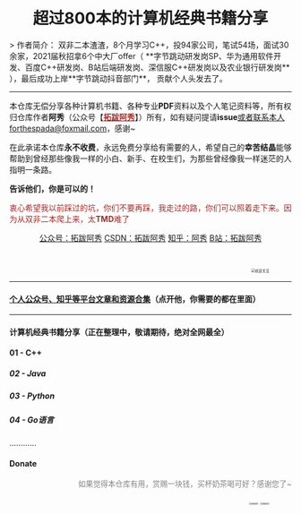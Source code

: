 <h1 align="center">超过800本的计算机经典书籍分享</h1>
> 作者简介： 双非二本渣渣，8个月学习C++，投94家公司，笔试54场，面试30余家，2021届秋招拿6个中大厂offer（ **字节跳动研发岗SP、华为通用软件开发、百度C++研发岗、B站后端研发岗、深信服C++研发岗以及农业银行研发岗** ），最后成功上岸**字节跳动抖音部门**， 贡献个人头发去了。

------

本仓库无偿分享各种计算机书籍、各种专业**PDF**资料以及个人笔记资料等，所有权归仓库作者**阿秀**（公众号【[<font color="#a52a2a">**拓跋阿秀**</font>](http://mp.weixin.qq.com/s?__biz=Mzg2MDU0ODM3MA==&mid=100000332&idx=1&sn=9dd24307b7e963174ee8429827542318&chksm=4e25fe3179527727ac563214c69fe6ac354ab4383c652d9b3e9e03d70dc48df4ad929e076ce3#rd)】）所有，如有疑问提请**issue**或者联系本人forthespada@foxmail.com，感谢~

在此承诺本仓库**永不收费**，永远免费分享给有需要的人，希望自己的**幸苦结晶**能够帮助到曾经那些像我一样的小白、新手、在校生们，为那些曾经像我一样迷茫的人指明一条路。

**告诉他们，你是可以的！**

<font color="#a52a2a">衷心希望我以前踩过的坑，你们不要再踩，我走过的路，你们可以照着走下来。因为从双非二本爬上来，太**TMD**难了</font>

<p align="center"  font-size="18px">
  <a href="http://mp.weixin.qq.com/s?__biz=Mzg2MDU0ODM3MA==&mid=100000332&idx=1&sn=9dd24307b7e963174ee8429827542318&chksm=4e25fe3179527727ac563214c69fe6ac354ab4383c652d9b3e9e03d70dc48df4ad929e076ce3#rd">
公众号：拓跋阿秀</a>        
  <a href="https://blog.csdn.net/songhao19" rel="nofollow">CSDN：拓跋阿秀</a>         
  <a href="https://www.zhihu.com/people/yi-wen-zi-hao-shu/answers" rel="nofollow">知乎：阿秀</a>     
     <a href="https://space.bilibili.com/17066171" rel="nofollow">B站：拓跋阿秀</a> 
</p>


​                                                             

<div align=right>
<figure class="half">
    <img src="https://cdn.jsdelivr.net/gh/forthespada/mediaImage1@1.2.4/一共两种联系方式.png" alt="欢迎关注" style="right;zoom: 45%;" />
        </figure></div>

------



#### [个人公众号、知乎等平台文章和资源合集](https://github.com/forthespada/CSLearning)（点开他，你需要的都在里面）

-------

#### 计算机经典书籍分享（正在整理中，敬请期待，绝对全网最全）

#### 01 - C++



##### 02 - Java



##### 03 - Python



##### 04 - Go语言

............



#### Donate

<p style="text-align:right;color:#D4D4D4;font-size:0.95em;font-weight: normal;"><span style="color:#848484"> 如果觉得本仓库有用，赏赐一块钱，买杯奶茶喝可好？感谢您了~ </span></p>
<div align=right>
<figure class="half">
    <img src="https://cdn.jsdelivr.net/gh/forthespada/mediaImage1@1.1.4/20201218/支付宝赞赏.jpg" alt="谢谢老铁" style="right;zoom: 23%;" />
                                                                                                                        <img src="https://cdn.jsdelivr.net/gh/forthespada/mediaImage1@1.1.4/20201218/微信赞赏.jpg" alt="谢谢老铁" style="right;zoom: 22%;" />
                                                                                                                         </figure></div>

